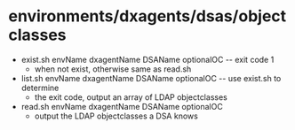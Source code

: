 # environments/dxagents/dsas/objectclasses
* exist.sh envName dxagentName DSAName optionalOC -- exit code 1
	* when not exist, otherwise same as read.sh
* list.sh envName dxagentName DSAName optionalOC -- use exist.sh to determine
	* the exit code, output an array of LDAP objectclasses
* read.sh envName dxagentName DSAName optionalOC
	* output the LDAP objectclasses a DSA knows
